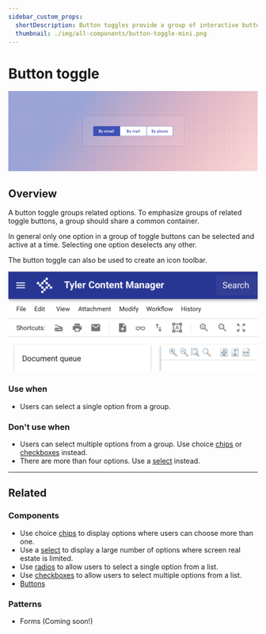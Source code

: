 ```yaml
---
sidebar_custom_props:
  shortDescription: Button toggles provide a group of interactive button elements that are related to one another.
  thumbnail: ./img/all-components/button-toggle-mini.png
---
```


# Button toggle

<ComponentVisual storybookUrl="https://forge.tylerdev.io/main/?path=/docs/components-button-toggle--docs">

![](./images/button-toggle.png)

</ComponentVisual>

## Overview

A button toggle groups related options. To emphasize groups of related toggle buttons, a group should share a common container. 

In general only one option in a group of toggle buttons can be selected and active at a time. Selecting one option deselects any other.

The button toggle can also be used to create an icon toolbar. 

<ImageBlock caption="A button toggle can be used to create an icon toolbar." max-width="400px" padded="{false}">

![Image of a toolbar with document viewer actions inside.](./images/button-toggle-example.png)

</ImageBlock>

### Use when

- Users can select a single option from a group.

### Don't use when

- Users can select multiple options from a group. Use choice [chips](/components/utilities/chips) or [checkboxes](/components/controls/checkbox) instead.
- There are more than four options. Use a [select](/components/fields/select) instead.

---

## Related

### Components

- Use choice [chips](/components/utilities/chips) to display options where users can choose more than one.
- Use a [select](/components/fields/select) to display a large number of options where screen real estate is limited. 
- Use [radios](/components/controls/radio-button) to allow users to select a single option from a list. 
- Use [checkboxes](/components/controls/checkbox) to allow users to select multiple options from a list. 
- [Buttons](/components/buttons/button)

### Patterns

- Forms (Coming soon!)
